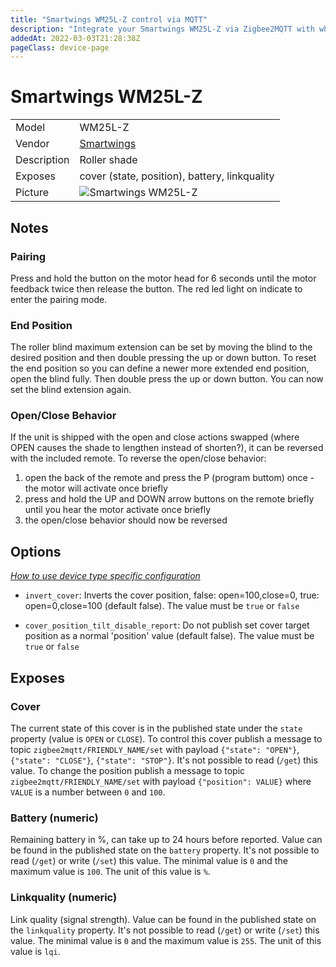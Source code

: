 ```yaml
---
title: "Smartwings WM25L-Z control via MQTT"
description: "Integrate your Smartwings WM25L-Z via Zigbee2MQTT with whatever smart home infrastructure you are using without the vendor's bridge or gateway."
addedAt: 2022-03-03T21:28:38Z
pageClass: device-page
---
```


<!-- !!!! -->
<!-- ATTENTION: This file is auto-generated through docgen! -->
<!-- You can only edit the "Notes"-Section between the two comment lines "Notes BEGIN" and "Notes END". -->
<!-- Do not use h1 or h2 heading within "## Notes"-Section. -->
<!-- !!!! -->

# Smartwings WM25L-Z

|     |     |
|-----|-----|
| Model | WM25L-Z  |
| Vendor  | [Smartwings](/supported-devices/#v=Smartwings)  |
| Description | Roller shade |
| Exposes | cover (state, position), battery, linkquality |
| Picture | ![Smartwings WM25L-Z](https://www.zigbee2mqtt.io/images/devices/WM25L-Z.png) |


<!-- Notes BEGIN: You can edit here. Add "## Notes" headline if not already present. -->
## Notes


### Pairing
Press and hold the button on the motor head for 6 seconds until the motor feedback twice then release the button. The red led light on indicate to enter the pairing mode.

### End Position
The roller blind maximum extension can be set by moving the blind to the desired position and then double pressing the up or down button.
To reset the end position so you can define a newer more extended end position, open the blind fully. Then double press the up or down button. You can now set the blind extension again.

### Open/Close Behavior
If the unit is shipped with the open and close actions swapped (where OPEN causes the shade to lengthen instead of shorten?), it can be reversed with the included remote. To reverse the open/close behavior:

1. open the back of the remote and press the P (program buttom) once - the motor will activate once briefly
2. press and hold the UP and DOWN arrow buttons on the remote briefly until you hear the motor activate once briefly
3. the open/close behavior should now be reversed
<!-- Notes END: Do not edit below this line -->



## Options
*[How to use device type specific configuration](../guide/configuration/devices-groups.md#specific-device-options)*

* `invert_cover`: Inverts the cover position, false: open=100,close=0, true: open=0,close=100 (default false). The value must be `true` or `false`

* `cover_position_tilt_disable_report`: Do not publish set cover target position as a normal 'position' value (default false). The value must be `true` or `false`


## Exposes

### Cover 
The current state of this cover is in the published state under the `state` property (value is `OPEN` or `CLOSE`).
To control this cover publish a message to topic `zigbee2mqtt/FRIENDLY_NAME/set` with payload `{"state": "OPEN"}`, `{"state": "CLOSE"}`, `{"state": "STOP"}`.
It's not possible to read (`/get`) this value.
To change the position publish a message to topic `zigbee2mqtt/FRIENDLY_NAME/set` with payload `{"position": VALUE}` where `VALUE` is a number between `0` and `100`.

### Battery (numeric)
Remaining battery in %, can take up to 24 hours before reported.
Value can be found in the published state on the `battery` property.
It's not possible to read (`/get`) or write (`/set`) this value.
The minimal value is `0` and the maximum value is `100`.
The unit of this value is `%`.

### Linkquality (numeric)
Link quality (signal strength).
Value can be found in the published state on the `linkquality` property.
It's not possible to read (`/get`) or write (`/set`) this value.
The minimal value is `0` and the maximum value is `255`.
The unit of this value is `lqi`.

